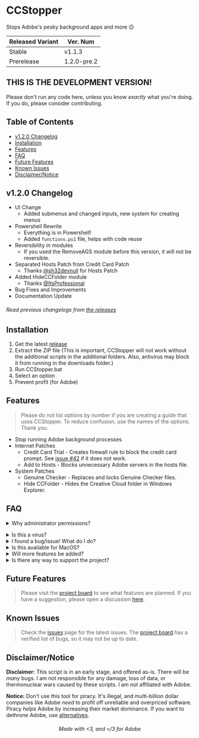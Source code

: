 # CCStopper <!-- omit in toc --> 

Stops Adobe's pesky background apps and more 😉

| Released Variant     | Ver. Num    |
|-------------|-------------|
| Stable      | v1.1.3      |
| Prerelease  | 1.2.0-pre.2 |

## THIS IS THE DEVELOPMENT VERSION! <!-- omit in toc -->

Please don't run any code here, unless you know *exactly* what you're doing. If you do, please consider contributing.

## Table of Contents <!-- omit in toc -->
- [v1.2.0 Changelog](#v120-changelog)
- [Installation](#installation)
- [Features](#features)
- [FAQ](#faq)
- [Future Features](#future-features)
- [Known Issues](#known-issues)
- [Disclaimer/Notice](#disclaimernotice)

## v1.2.0 Changelog

- UI Change
  - Added submenus and changed inputs, new system for creating menus
- Powershell Rewrite
  - Everything is in Powershell!
  - Added `functions.ps1` file, helps with code reuse
- Reversibility in modules
  - If you used the RemoveAGS module before this version, it will not be reversible.  
- Separated Hosts Patch from Credit Card Patch
  - Thanks [@sh32devnull](https://github.com/sh32devnull) for Hosts Patch
- Added HideCCFolder module
  - Thanks [@ItsProfessional](https://github.com/ItsProfessional)
- Bug Fixes and Improvements
- Documentation Update
###### Read previous changelogs from [the releases](https://github.com/eaaasun/CCStopper/releases) <!-- omit in toc -->


## Installation

1. Get the latest [release](https://github.com/eaaasun/CCStopper/releases/latest)
2. Extract the ZIP file (This is important, CCStopper will not work without the additional scripts in the additional folders. Also, antivirus may block it from running in the downloads folder.)
3. Run CCStopper.bat
4. Select an option
5. Prevent profit (for Adobe)

## Features
> Please do not list options by number if you are creating a guide that uses CCStopper. To reduce confusion, use the names of the options. Thank you.

- Stop running Adobe background processes
- Internet Patches
  - Credit Card Trial - Creates firewall rule to block the credit card prompt. See [issue #42](https://github.com/eaaasun/CCStopper/issues/42) if it does not work.
  - Add to Hosts - Blocks unnecessary Adobe servers in the hosts file.
- System Patches
  - Genuine Checker - Replaces and locks Genuine Checker files.
  - Hide CCFolder - Hides the Creative Cloud folder in Windows Explorer.

## FAQ
<details>
<summary>Why administrator permissions?</summary>

> This script needs those permissions to modify files and settings. CCStopper is fully open source for auditing.</details>

<details>
<summary>Is this a virus?</summary>

> Virus detections are false positives. CCStopper is fully open source for auditing.
</details>

<details>
<summary>I found a bug/issue! What do I do?</summary>

> Before submitting an issue, update to the latest version and check [the known issues](https://github.com/eaaasun/CCStopper/blob/main/README.md#known-issues) and existing issues. Please read through the issue form before submitting so the bug can be patched ASAP.
</details>

<details>
<summary>Is this available for MacOS?</summary>

> It is not available for MacOS, and I won't port it to MacOS as long as I use Windows. 
</details>

<details>
<summary>Will more features be added?</summary>

> Yes! They are in the Future Features section below. Open a discussion [here](https://github.com/eaaasun/CCStopper/discussions/new?category=feature-request) to suggest a feature.
</details>

<details>
<summary>Is there any way to support the project?</summary>

> Please donate your time! If you have Powershell/Batch knowledge, contribute to the project! If not, finding bugs and suggesting features is just as helpful!
</details>

## Future Features
> Please visit the [project board](https://github.com/users/eaaasun/projects/2) to see what features are planned. If you have a suggestion, please open a discussion [here](https://github.com/eaaasun/CCStopper/discussions/new?category=feature-request).

## Known Issues
> Check the [issues](https://github.com/eaaasun/CCStopper/issues) page for the latest issues. The [project board](https://github.com/users/eaaasun/projects/2) has a verified list of bugs, so it may not be up to date.

## Disclaimer/Notice

**Disclaimer:** This script is in an early stage, and offered as-is. There will be *many* bugs. I am not responsible for any damage, loss of data, or thermonuclear wars caused by these scripts. I am not affiliated with Adobe.

**Notice:** Don't use this tool for piracy. It's illegal, and multi-billion dollar companies like Adobe _need_ to profit off unreliable and overpriced software. Piracy _helps_ Adobe by increasing their market dominance. If you want to dethrone Adobe, use [alternatives](https://ass.easun.me).

<h6 align="center">Made with &lt;3, and &lt;/3 for Adobe</h6>
